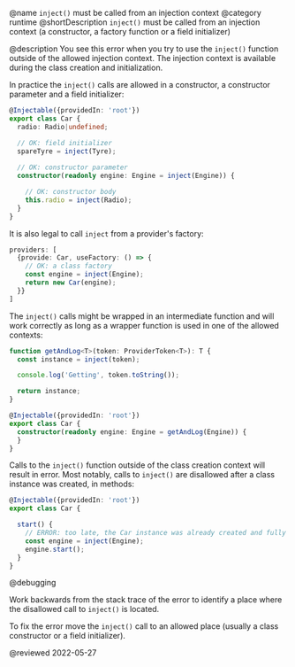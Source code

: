 @name `inject()` must be called from an injection context
@category runtime
@shortDescription `inject()` must be called from an injection context (a constructor, a factory function or a field initializer)

@description
You see this error when you try to use the `inject()` function outside of the allowed injection context. The injection context is available during the class creation and initialization. 

In practice the `inject()` calls are allowed in a constructor, a constructor parameter and a field initializer:

```typescript
@Injectable({providedIn: 'root'})
export class Car {
  radio: Radio|undefined;

  // OK: field initializer
  spareTyre = inject(Tyre);
  
  // OK: constructor parameter
  constructor(readonly engine: Engine = inject(Engine)) {

    // OK: constructor body
    this.radio = inject(Radio);
  }
}
```

It is also legal to call `inject` from a provider's factory:

```typescript
providers: [
  {provide: Car, useFactory: () => {
    // OK: a class factory
    const engine = inject(Engine);
    return new Car(engine);
  }}
]
```

The `inject()` calls might be wrapped in an intermediate function and will work correctly as long as a wrapper function is used in one of the allowed contexts:

```typescript
function getAndLog<T>(token: ProviderToken<T>): T {
  const instance = inject(token);

  console.log('Getting', token.toString());

  return instance;
}

@Injectable({providedIn: 'root'})
export class Car {
  constructor(readonly engine: Engine = getAndLog(Engine)) {
  }
}
```

Calls to the `inject()` function outside of the class creation context will result in error. Most notably, calls to `inject()` are disallowed after a class instance was created, in methods:

```typescript
@Injectable({providedIn: 'root'})
export class Car {

  start() {
    // ERROR: too late, the Car instance was already created and fully initialized
    const engine = inject(Engine);
    engine.start();
  }
}
```

@debugging

Work backwards from the stack trace of the error to identify a place where the disallowed call to `inject()` is located. 

To fix the error move the `inject()` call to an allowed place (usually a class constructor or a field initializer).

<!-- links -->

<!-- external links -->

<!-- end links -->

@reviewed 2022-05-27
